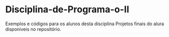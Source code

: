 # Disciplina-de-Programa-o-II
Exemplos e códigos para os alunos desta disciplina
Projetos finais do alura disponiveis no repositório.
